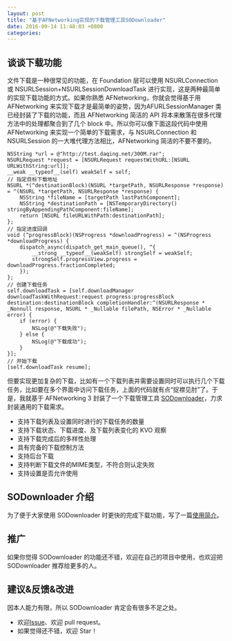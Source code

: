 ```yaml
---
layout: post
title: "基于AFNetworking实现的下载管理工具SODownloader"
date: 2016-09-14 11:48:03 +0800
categories:
---
```


## 谈谈下载功能

文件下载是一种很常见的功能，在 Foundation 层可以使用 NSURLConnection 或 NSURLSession+NSURLSessionDownloadTask 进行实现，这是两种最简单的实现下载功能的方式。如果你熟悉 AFNetworking，你就会觉得基于用 AFNetworking 来实现下载才是最简单的姿势，因为AFURLSessionManager 类已经封装了下载的功能，而且 AFNetworking 简洁的 API 将本来散落在很多代理方法中的处理都聚合到了几个 block 中。所以你可以像下面这段代码中使用 AFNetworking 来实现一个简单的下载需求，与 NSURLConnection 和 NSURLSession 的一大堆代理方法相比，AFNetworking 简洁的不要不要的。

```
NSString *url = @"http://test.daqing.net/300M.rar";
NSURLRequest *request = [NSURLRequest requestWithURL:[NSURL URLWithString:url]];
__weak __typeof__(self) weakSelf = self;
// 指定目标下载地址
NSURL *(^destinationBlock)(NSURL *targetPath, NSURLResponse *response) = ^(NSURL *targetPath, NSURLResponse *response) {
    NSString *fileName = [targetPath lastPathComponent];
    NSString *destinationPath = [NSTemporaryDirectory() stringByAppendingPathComponent:fileName];
    return [NSURL fileURLWithPath:destinationPath];
};
// 指定进度回调
void (^progressBlock)(NSProgress *downloadProgress) = ^(NSProgress *downloadProgress) {
    dispatch_async(dispatch_get_main_queue(), ^{
        __strong __typeof__(weakSelf) strongSelf = weakSelf;
        strongSelf.progressView.progress = downloadProgress.fractionCompleted;
    });
};
// 创建下载任务
self.downloadTask = [self.downloadManager downloadTaskWithRequest:request progress:progressBlock destination:destinationBlock completionHandler:^(NSURLResponse * _Nonnull response, NSURL * _Nullable filePath, NSError * _Nullable error) {
    if (error) {
        NSLog(@"下载失败");
    } else {
        NSLog(@"下载成功");
    }
}];
// 开始下载
[self.downloadTask resume];
```

但要实现更加复杂的下载，比如有一个下载列表并需要设置同时可以执行几个下载任务，比如要在多个界面中访问下载任务，上面的代码就有点“捉襟见肘”了。于是，我就基于 AFNetworking 3 封装了一个下载管理工具 [SODownloader](https://github.com/scfhao/SODownloader)，力求封装通用的下载需求。

* 支持下载列表及设置同时进行的下载任务的数量
* 支持下载状态、下载进度、及下载列表变化的 KVO 观察
* 支持下载完成后的多样性处理
* 具有完备的下载控制方法
* 支持后台下载
* 支持判断下载文件的MIME类型，不符合则认定失败
* 支持设置是否允许使用

## SODownloader 介绍

为了便于大家使用 SODownloader 时更快的完成下载功能，写了一篇[使用简介](https://github.com/scfhao/SODownloader/wiki)。

## 推广

如果你觉得 SODownloader 的功能还不错，欢迎在自己的项目中使用，也欢迎把 SODownloader 推荐给更多的人。

## 建议&反馈&改进

因本人能力有限，所以 SODownloader 肯定会有很多不足之处。

* 欢迎[Issue](https://github.com/scfhao/SODownloader/issues)、欢迎 pull request。
* 如果觉得还不错，欢迎 Star！
